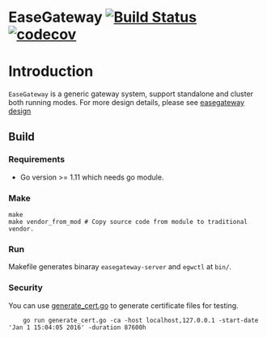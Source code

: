 # EaseGateway [![Build Status](https://travis-ci.com/megaease/easegateway.svg?token=bgrenfvQpzZ8JoKbi6uX&branch=master)](https://travis-ci.com/megaease/easegateway) [![codecov](https://codecov.io/gh/megaease/easegateway/branch/master/graph/badge.svg?token=HAR3ZmYoQG)](https://codecov.io/gh/megaease/easegateway)

# Introduction

`EaseGateway` is a generic gateway system, support standalone and cluster both running modes.
For more design details, please see [easegateway design](./doc/easegateway_design.md)

## Build

### Requirements

- Go version >= 1.11 which needs go module.

### Make

```shell
make
make vendor_from_mod # Copy source code from module to traditional vendor.
```

### Run

Makefile generates binaray `easegateway-server` and `egwctl` at `bin/`.

### Security

You can use [generate_cert.go](https://golang.org/src/crypto/tls/generate_cert.go) to generate certificate files for testing.

```shell
    go run generate_cert.go -ca -host localhost,127.0.0.1 -start-date 'Jan 1 15:04:05 2016' -duration 87600h
```
